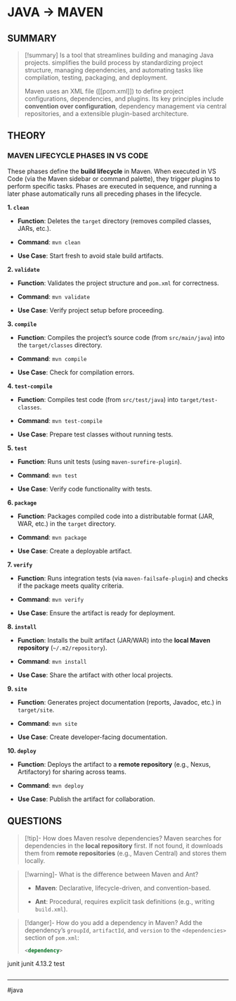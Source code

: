 # JAVA -> MAVEN
## SUMMARY
> [!summary]
> Is a tool that streamlines building and managing Java projects. simplifies the build process by standardizing project structure, managing dependencies, and automating tasks like compilation, testing, packaging, and deployment. 
> 
> Maven uses an XML file ([[pom.xml]]) to define project configurations, dependencies, and plugins. Its key principles include **convention over configuration**, dependency management via central repositories, and a extensible plugin-based architecture.
## THEORY
### **MAVEN LIFECYCLE PHASES IN VS CODE**

These phases define the **build lifecycle** in Maven. When executed in VS Code (via the Maven sidebar or command palette), they trigger plugins to perform specific tasks. Phases are executed in sequence, and running a later phase automatically runs all preceding phases in the lifecycle.

**1. `clean`**

- **Function**: Deletes the `target` directory (removes compiled classes, JARs, etc.).
    
- **Command**: `mvn clean`
    
- **Use Case**: Start fresh to avoid stale build artifacts.
    

**2. `validate`**

- **Function**: Validates the project structure and `pom.xml` for correctness.
    
- **Command**: `mvn validate`
    
- **Use Case**: Verify project setup before proceeding.
    

**3. `compile`**

- **Function**: Compiles the project’s source code (from `src/main/java`) into the `target/classes` directory.
    
- **Command**: `mvn compile`
    
- **Use Case**: Check for compilation errors.
    

**4. `test-compile`**

- **Function**: Compiles test code (from `src/test/java`) into `target/test-classes`.
    
- **Command**: `mvn test-compile`
    
- **Use Case**: Prepare test classes without running tests.
    

**5. `test`**

- **Function**: Runs unit tests (using `maven-surefire-plugin`).
    
- **Command**: `mvn test`
    
- **Use Case**: Verify code functionality with tests.
    

**6. `package`**

- **Function**: Packages compiled code into a distributable format (JAR, WAR, etc.) in the `target` directory.
    
- **Command**: `mvn package`
    
- **Use Case**: Create a deployable artifact.
    

**7. `verify`**

- **Function**: Runs integration tests (via `maven-failsafe-plugin`) and checks if the package meets quality criteria.
    
- **Command**: `mvn verify`
    
- **Use Case**: Ensure the artifact is ready for deployment.
    

**8. `install`**

- **Function**: Installs the built artifact (JAR/WAR) into the **local Maven repository** (`~/.m2/repository`).
    
- **Command**: `mvn install`
    
- **Use Case**: Share the artifact with other local projects.
    

**9. `site`**

- **Function**: Generates project documentation (reports, Javadoc, etc.) in `target/site`.
    
- **Command**: `mvn site`
    
- **Use Case**: Create developer-facing documentation.
    

**10. `deploy`**

- **Function**: Deploys the artifact to a **remote repository** (e.g., Nexus, Artifactory) for sharing across teams.
    
- **Command**: `mvn deploy`
    
- **Use Case**: Publish the artifact for collaboration.

## QUESTIONS
> [!tip]- How does Maven resolve dependencies?
> Maven searches for dependencies in the **local repository** first. If not found, it downloads them from **remote repositories** (e.g., Maven Central) and stores them locally.

> [!warning]- What is the difference between Maven and Ant?
>- **Maven**: Declarative, lifecycle-driven, and convention-based.
>    
>- **Ant**: Procedural, requires explicit task definitions (e.g., writing `build.xml`).

> [!danger]- How do you add a dependency in Maven?
> Add the dependency’s `groupId`, `artifactId`, and `version` to the `<dependencies>` section of `pom.xml`:
> ```xml
><dependency>
  <groupId>junit</groupId>
  <artifactId>junit</artifactId>
  <version>4.13.2</version>
  <scope>test</scope>
</dependency>
>```
- - - 
#java 